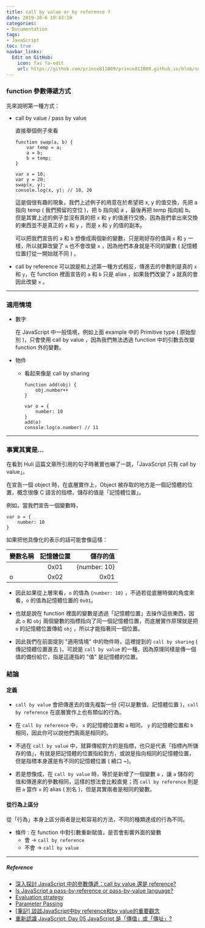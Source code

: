 ```yaml
---
title: call by value or by reference ?
date: 2019-10-6 10:43:10
categories:
- Documentation
tags:
- JavaScript
toc: true
navbar_links:
  Edit on GitHub:
    icon: fas fa-edit
    url: https://github.com/prince811009/prince811009.github.io/blob/source/blog/source/_posts/call%20by%20value%20or%20reference.md
---
```


### function 參數傳遞方式
先來說明第一種方式：
- call by value / pass by value

    直接舉個例子來看

    ```
    function swap(a, b) {
        var temp = a;
        a = b;
        b = temp;
    }

    var x = 10;
    var y = 20;
    swap(x, y);
    console.log(x, y); // 10, 20
    ```

    這是個很有趣的現象，我們上述例子的用意在於希望把 x, y 的值交換，先把 a 指向 temp ( 我們預留的空位 )，把 b 指向給 a ，最後再把 temp 指向給 b。但是其實上述的例子並沒有真的把 `x` 和 `y` 的值進行交換，因為我們拿出來交換的東西並不是真正的 `x` 和 `y` ，而是 `x` 和 `y` 的值的副本。

    可以把我們宣告的 `a` 和 `b` 想像成兩個新的變數，只是剛好存的值與  `x` 和 `y` 一樣，所以就算改變了 `a` 也不會改變 `x` ，因為他們本身就是不同的變數 ( 記憶體位置打從一開始就不同 ) 。

<!-- more -->

- call by reference
   可以說是和上述第一種方式相反，傳進去的參數則是真的  `x` 和 `y`，在 function 裡面宣告的  `a` 和 `b` 只是 alias ，如果我們改變了 `a` 就真的會因此改變 `x` 。
---
### 適用情境
- 數字
    
    在 JavaScript 中一般情境，例如上面 example 中的 Primitive type ( 原始型別 )，只會使用 call by value ，因為我們無法透過 function 中的引數去改變 function 外的變數。

- 物件
    *  看起來像是 call by sharing

        ```
        function add(obj) {
            obj.number++
        }

        var o = {
            number: 10
        }
        add(o)
        console.log(o.number) // 11
        ```
---    
### 事實其實是...
在看到 Huli 這篇文章所引用的句子時著實也嚇了一跳，「JavaScript 只有 call by value」。

在宣告一個 object 時，在底層實作上，Object 被存取的地方是一個記憶體的位置，概念很像 C 語言的指標，儲存的值是「記憶體位置」。

例如，當我們宣告一個變數時，

```
var o = {
    number: 10
}
```



如果把他具像化的表示的話可能會像這樣：


| 變數名稱 | 記憶體位置 | 儲存的值 |
| ------- |:---------:| --------:|
|         | 0x01   | {number: 10}|
| o       | 0x02      | 0x01    |


- 因此如果從上層來看，`o` 的值為 `{number: 10}` ，不過若從底層時做的角度來看，`o` 的值為記憶體位置的 `0x01`。

- 也就是說在 function 裡面的變數是透過「記憶體位置」去操作這些東西，因此 `o` 和 `obj` 兩個變數的指標指向了同一個記憶體位置，而底層實作原理就是把 `o` 的記憶體位置傳給 `obj` ，所以才能指著同一個位置。

- 因此我們在前面提到 "適用情境" 中的物件時，這裡提到的 `call by sharing` ( 傳記憶體位置進去 )，可說是 `call by value` 的一種，因為原理同樣是傳一個值的備份給它，指是這邊指的 "值" 是記憶體的位置。

### 結論
#### 定義
- `call by value` 會把傳進去的值先複製一份 (可以是數值、記憶體位置 )，`call by reference` 在底層實作上也有類似的行為。

- 在 `call by reference` 中， `x` 的記憶體位置和 `a` 相同， `y` 的記憶體位置和 `b` 相同，因此你可以說他們兩兩是相同的。

- 不過在 `call by value` 中，就算傳給對方的是指標，也只是代表「指標內所儲存的值」，有就是把記憶體的位置指給對方，或說是指向相同的記憶體位置，但是指標本身還是有不同的記憶體位置 ( 繞口 ~)。

- 若是想像成，在 `call by value` 時，等於是新增了一個變數 `a` ，讓 `a` 儲存的值和傳進來的參數相同，這樣的想法會比較直覺；而 `call by reference` 則是把 `a` 當作 `x` 的 alias ( 別名 )，但是其實兩者是相同的變數。

#### 從行為上區分
從「行為」本身上區分兩者是比較容易的方法，不同的種類達成的行為不同。

- 條件 : 在 function 中對引數重新賦值，是否會影響外面的變數
   *  會 -> `call by reference`
   *  不會 -> `call by value`

---
##### Reference
- [深入探討 JavaScript 中的參數傳遞：call by value 還是 reference?](https://github.com/aszx87410/blog/issues/30)
- [Is JavaScript a pass-by-reference or pass-by-value language?](https://stackoverflow.com/questions/518000/is-javascript-a-pass-by-reference-or-pass-by-value-language)
- [Evaluation strategy](https://en.wikipedia.org/wiki/Evaluation_strategy#Call_by_sharing)
- [Parameter Passing](https://www.python-course.eu/passing_arguments.php)
- [[筆記] 談談JavaScript中by reference和by value的重要觀念](https://pjchender.blogspot.com/2016/03/javascriptby-referenceby-value.html)
- [重新認識 JavaScript: Day 05 JavaScript 是「傳值」或「傳址」?](https://ithelp.ithome.com.tw/articles/10191057)